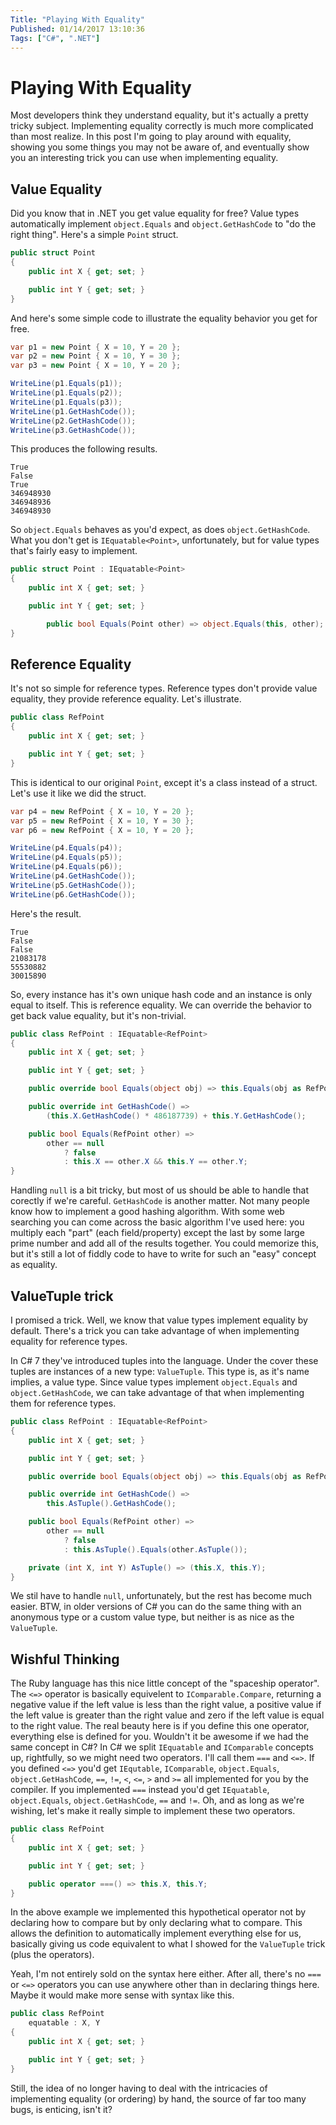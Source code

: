 ```yaml
---
Title: "Playing With Equality"
Published: 01/14/2017 13:10:36
Tags: ["C#", ".NET"]
---
```


# Playing With Equality

Most developers think they understand equality, but it's actually a pretty tricky subject.
Implementing equality correctly is much more complicated than most realize. In this post
I'm going to play around with equality, showing you some things you may not be aware of,
and eventually show you an interesting trick you can use when implementing equality.

## Value Equality

Did you know that in .NET you get value equality for free? Value types automatically
implement `object.Equals` and `object.GetHashCode` to "do the right thing".
Here's a simple `Point` struct.

```csharp
public struct Point
{
    public int X { get; set; }

    public int Y { get; set; }
}
```

And here's some simple code to illustrate the equality behavior you get for free.

```csharp
var p1 = new Point { X = 10, Y = 20 };
var p2 = new Point { X = 10, Y = 30 };
var p3 = new Point { X = 10, Y = 20 };

WriteLine(p1.Equals(p1));
WriteLine(p1.Equals(p2));
WriteLine(p1.Equals(p3));
WriteLine(p1.GetHashCode());
WriteLine(p2.GetHashCode());
WriteLine(p3.GetHashCode());
```

This produces the following results.

```text
True
False
True
346948930
346948936
346948930
```

So `object.Equals` behaves as you'd expect, as does `object.GetHashCode`. What you
don't get is `IEquatable<Point>`, unfortunately, but for value types that's fairly
easy to implement.

```csharp
public struct Point : IEquatable<Point>
{
    public int X { get; set; }

    public int Y { get; set; }

        public bool Equals(Point other) => object.Equals(this, other);
}
```

## Reference Equality

It's not so simple for reference types. Reference types don't provide value equality,
they provide reference equality. Let's illustrate.

```csharp
public class RefPoint
{
    public int X { get; set; }

    public int Y { get; set; }
}
```

This is identical to our original `Point`, except it's a class instead of a struct.
Let's use it like we did the struct.

```csharp
var p4 = new RefPoint { X = 10, Y = 20 };
var p5 = new RefPoint { X = 10, Y = 30 };
var p6 = new RefPoint { X = 10, Y = 20 };

WriteLine(p4.Equals(p4));
WriteLine(p4.Equals(p5));
WriteLine(p4.Equals(p6));
WriteLine(p4.GetHashCode());
WriteLine(p5.GetHashCode());
WriteLine(p6.GetHashCode());
```

Here's the result.

```text
True
False
False
21083178
55530882
30015890
```

So, every instance has it's own unique hash code and an instance is only equal to itself.
This is reference equality. We can override the behavior to get back value equality, but
it's non-trivial.

```csharp
public class RefPoint : IEquatable<RefPoint>
{
    public int X { get; set; }

    public int Y { get; set; }

    public override bool Equals(object obj) => this.Equals(obj as RefPoint);

    public override int GetHashCode() =>
        (this.X.GetHashCode() * 486187739) + this.Y.GetHashCode();

    public bool Equals(RefPoint other) =>
        other == null
            ? false
            : this.X == other.X && this.Y == other.Y;
}
```

Handling `null` is a bit tricky, but most of us should be able to handle that corectly if
we're careful. `GetHashCode` is another matter. Not many people know how to implement a good
hashing algorithm. With some web searching you can come across the basic algorithm I've used
here: you multiply each "part" (each field/property) except the last by some large prime
number and add all of the results together. You could memorize this, but it's still a lot
of fiddly code to have to write for such an "easy" concept as equality.

## ValueTuple trick

I promised a trick. Well, we know that value types implement equality by default. There's
a trick you can take advantage of when implementing equality for reference types.

In C# 7 they've introduced tuples into the language. Under the cover these tuples are
instances of a new type: `ValueTuple`. This type is, as it's name implies, a value type.
Since value types implement `object.Equals` and `object.GetHashCode`, we can take
advantage of that when implementing them for reference types.

```csharp
public class RefPoint : IEquatable<RefPoint>
{
    public int X { get; set; }

    public int Y { get; set; }

    public override bool Equals(object obj) => this.Equals(obj as RefPoint);

    public override int GetHashCode() =>
        this.AsTuple().GetHashCode();

    public bool Equals(RefPoint other) =>
        other == null
            ? false
            : this.AsTuple().Equals(other.AsTuple());

    private (int X, int Y) AsTuple() => (this.X, this.Y);
}
```

We stil have to handle `null`, unfortunately, but the rest has become much easier.
BTW, in older versions of C# you can do the same thing with an anonymous type
or a custom value type, but neither is as nice as the `ValueTuple`.

## Wishful Thinking

The Ruby language has this nice little concept of the "spaceship operator". The
`<=>` operator is basically equivelent to `IComparable.Compare`, returning a
negative value if the left value is less than the right value, a positive value
if the left value is greater than the right value and zero if the left value is
equal to the right value. The real beauty here is if you define this one operator,
everything else is defined for you. Wouldn't it be awesome if we had the same
concept in C#? In C# we split `IEquatable` and `IComparable` concepts up, rightfully,
so we might need two operators. I'll call them `===` and `<=>`. If you defined
`<=>` you'd get `IEqutable`, `IComparable`, `object.Equals`, `object.GetHashCode`,
`==`, `!=`, `<`, `<=`, `>` and `>=` all implemented for you by the compiler.
If you implemented `===` instead you'd get `IEquatable`, `object.Equals`,
`object.GetHashCode`, `==` and `!=`. Oh, and as long as we're wishing,
let's make it really simple to implement these two operators.

```csharp
public class RefPoint
{
    public int X { get; set; }

    public int Y { get; set; }

    public operator ===() => this.X, this.Y;
}
```

In the above example we implemented this hypothetical operator not by declaring
how to compare but by only declaring what to compare. This allows the definition
to automatically implement everything else for us, basically giving us code equivalent
to what I showed for the `ValueTuple` trick (plus the operators).

Yeah, I'm not entirely sold on the syntax here either. After all, there's no `===` or
`<=>` operators you can use anywhere other than in declaring things here. Maybe it would
make more sense with syntax like this.

```csharp
public class RefPoint
    equatable : X, Y
{
    public int X { get; set; }

    public int Y { get; set; }
}
```

Still, the idea of no longer having to deal with the intricacies of implementing equality
(or ordering) by hand, the source of far too many bugs, is enticing, isn't it?
